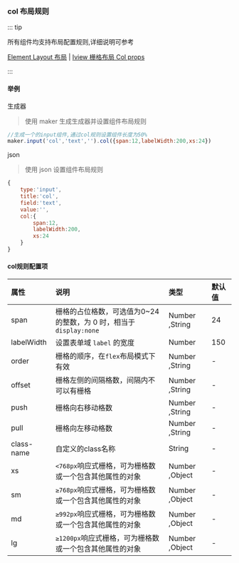 ### col 布局规则

::: tip

所有组件均支持布局配置规则,详细说明可参考

[Element Layout 布局](http://element.eleme.io/#/zh-CN/component/layout) | [Iview 栅格布局 Col props](http://v2.iviewui.com/components/grid#Col_props)

:::

#### 举例

生成器

>  使用 maker 生成生成器并设置组件布局规则

```js
//生成一个的input组件,通过col规则设置组件长度为50%
maker.input('col','text','').col({span:12,labelWidth:200,xs:24})
```

json

>  使用 json 设置组件布局规则

```js
{
    type:'input',
    title:'col',
    field:'text',
    value:'',
    col:{
        span:12,
        labelWidth:200,
        xs:24
    }
}
```





#### col规则配置项

| 属性 | 说明 | 类型 | 默认值 |
| :--- | :--- | :--- | :--- |
| span | 栅格的占位格数，可选值为0~24的整数，为 0 时，相当于`display:none` | Number ,String | 24 |
| labelWidth | 设置表单域 `label` 的宽度 | Number | 150 |
| order | 栅格的顺序，在`flex`布局模式下有效 | Number ,String | - |
| offset | 栅格左侧的间隔格数，间隔内不可以有栅格 | Number ,String | - |
| push | 栅格向右移动格数 | Number ,String | - |
| pull | 栅格向左移动格数 | Number ,String | - |
| class-name | 自定义的class名称 | String | - |
| xs | `<768px`响应式栅格，可为栅格数或一个包含其他属性的对象 | Number ,Object | - |
| sm | `≥768px`响应式栅格，可为栅格数或一个包含其他属性的对象 | Number ,Object | - |
| md | `≥992px`响应式栅格，可为栅格数或一个包含其他属性的对象 | Number ,Object | - |
| lg | `≥1200px`响应式栅格，可为栅格数或一个包含其他属性的对象 | Number ,Object | - |
